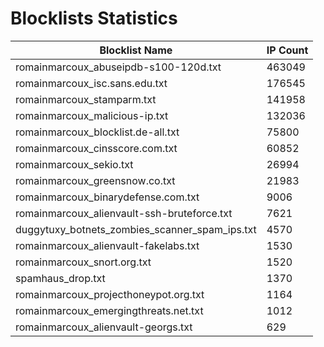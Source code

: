 # Blocklists Statistics
| Blocklist Name | IP Count |
|----|----|
| romainmarcoux_abuseipdb-s100-120d.txt | 463049 |
| romainmarcoux_isc.sans.edu.txt | 176545 |
| romainmarcoux_stamparm.txt | 141958 |
| romainmarcoux_malicious-ip.txt | 132036 |
| romainmarcoux_blocklist.de-all.txt | 75800 |
| romainmarcoux_cinsscore.com.txt | 60852 |
| romainmarcoux_sekio.txt | 26994 |
| romainmarcoux_greensnow.co.txt | 21983 |
| romainmarcoux_binarydefense.com.txt | 9006 |
| romainmarcoux_alienvault-ssh-bruteforce.txt | 7621 |
| duggytuxy_botnets_zombies_scanner_spam_ips.txt | 4570 |
| romainmarcoux_alienvault-fakelabs.txt | 1530 |
| romainmarcoux_snort.org.txt | 1520 |
| spamhaus_drop.txt | 1370 |
| romainmarcoux_projecthoneypot.org.txt | 1164 |
| romainmarcoux_emergingthreats.net.txt | 1012 |
| romainmarcoux_alienvault-georgs.txt | 629 |
